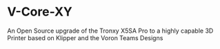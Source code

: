 # V-Core-XY
An Open Source upgrade of the Tronxy X5SA Pro to a highly capable 3D Printer based on Klipper and the Voron Teams Designs
